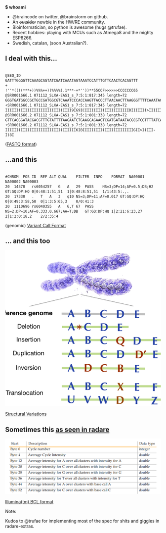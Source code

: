 **$ whoami**

* @braincode on twitter, @brainstorm on github.
* An ~~outsider~~ newbie in the HW/RE community.
* Bioinformatician, so python is awesome (hugs @trufae).
* Recent hobbies: playing with MCUs such as Atmega8 and the mighty ESP8266.
* Swedish, catalan, (soon Australian?).


I deal with this...
-------------------

<pre><code class="hljs" data-trim contenteditable>
@SEQ_ID
GATTTGGGGTTCAAAGCAGTATCGATCAAATAGTAAATCCATTTGTTCAACTCACAGTTT
+
!''*((((***+))%%%++)(%%%%).1***-+*''))**55CCF>>>>>>CCCCCCC65
@SRR001666.1 071112_SLXA-EAS1_s_7:5:1:817:345 length=72
GGGTGATGGCCGCTGCCGATGGCGTCAAATCCCACCAAGTTACCCTTAACAACTTAAGGGTTTTCAAATAGA
+SRR001666.1 071112_SLXA-EAS1_s_7:5:1:817:345 length=72
IIIIIIIIIIIIIIIIIIIIIIIIIIIIII9IG9ICIIIIIIIIIIIIIIIIIIIIDIIIIIII>IIIIII/
@SRR001666.2 071112_SLXA-EAS1_s_7:5:1:801:338 length=72
GTTCAGGGATACGACGTTTGTATTTTAAGAATCTGAAGCAGAAGTCGATGATAATACGCGTCGTTTTATCAT
+SRR001666.2 071112_SLXA-EAS1_s_7:5:1:801:338 length=72
IIIIIIIIIIIIIIIIIIIIIIIIIIIIIIII6IBIIIIIIIIIIIIIIIIIIIIIIIGII>IIIII-I)8I
</code></pre>

([FASTQ format](https://en.wikipedia.org/wiki/FASTQ_format))


...and this
-----------

<pre><code class="hljs" data-trim contenteditable>
#CHROM	POS	ID	REF	ALT	QUAL	FILTER	INFO	FORMAT	NA00001	NA00002	NA00003
20	14370	rs6054257	G	A	29	PASS	NS=3;DP=14;AF=0.5;DB;H2	GT:GQ:DP:HQ	0|0:48:1:51,51	1|0:48:8:51,51	1/1:43:5:.,.
20	17330	.	T	A	3	q10	NS=3;DP=11;AF=0.017	GT:GQ:DP:HQ	0|0:49:3:58,50	0|1:3:5:65,3	0/0:41:3
20	1110696	rs6040355	A	G,T	67	PASS	NS=2;DP=10;AF=0.333,0.667;AA=T;DB	GT:GQ:DP:HQ	1|2:21:6:23,27	2|1:2:0:18,2	2/2:35:4
</code></pre>

(genomic) [Variant Call Format](https://samtools.github.io/hts-specs/VCFv4.3.pdf)


... and this too
-----------------

![structural_variations](res/sv.png)

[Structural Variations](https://en.wikipedia.org/wiki/Structural_variation)


Sometimes this [as seen in radare](https://github.com/radare/radare2-extras/tree/master/bcl)
--------------------------------------------------------------------------------------------

![illumina_bcl_spec](res/illumina_bcl.png)

[Illumina(tm) BCL format](http://support.illumina.com/content/dam/illumina-support/documents/documentation/software_documentation/bcl2fastq/bcl2fastq_letterbooklet_15038058brpmi.pdf)

Note:

Kudos to @trufae for implementing most of the spec for shits and giggles in radare-extras.
